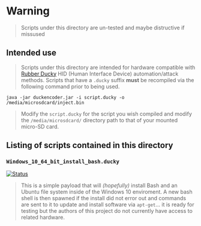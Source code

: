 # Warning

> Scripts under this directory are un-tested and maybe distructive if missused

## Intended use

> Scripts under this directory are intended for hardware compatible with
> [Rubber Ducky](https://github.com/hak5darren/USB-Rubber-Ducky/wiki) HID (Human
> Interface Device) automation/attack methods. Scripts that have a `.ducky`
> suffix **must** be recompiled via the following command prior to being used.

```
java -jar duckencoder.jar -i script.ducky -o /media/microsdcard/inject.bin
```

> Modify the `script.ducky` for the script you wish compiled and modify the
> `/media/microsdcard/` directory path to that of your mounted micro-SD card.

## Listing of scripts contained in this directory

### `Windows_10_64_bit_install_bash.ducky`

[![Status](https://img.shields.io/badge/Status-Untested-yellow.svg)](Windows_10_64_bit_install_bash.ducky)

> This is a simple payload that will *(hopefully)* install Bash and an Ubuntu
> file system inside of the Windows 10 enviroment. A new bash shell is then
> spawned if the install did not error out and commands are sent to it to update
> and install software via `apt-get`... it is ready for testing but the authors
> of this project do not currently have access to related hardware.
